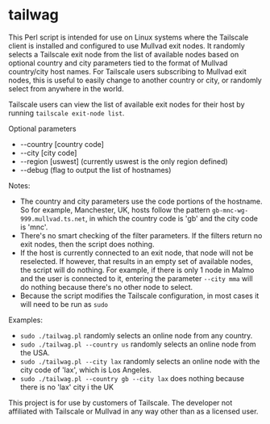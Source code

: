 # tailwag

This Perl script is intended for use on Linux systems where the Tailscale client is installed and configured to use Mullvad exit nodes. It randomly selects a Tailscale exit node from the list of available nodes based on optional country and city parameters tied to the format of Mullvad country/city host names. For Tailscale users subscribing to Mullvad exit nodes, this is useful to easily change to another country or city, or randomly select from anywhere in the world.

Tailscale users can view the list of available exit nodes for their host by running `tailscale exit-node list`.

Optional parameters

* --country [country code]
* --city [city code]
* --region [uswest] (currently uswest is the only region defined)
* --debug (flag to output the list of hostnames)

Notes:

* The country and city parameters use the code portions of the hostname. So for example, Manchester, UK, hosts follow the pattern `gb-mnc-wg-999.mullvad.ts.net`, in which the country code is 'gb' and the city code is 'mnc'.
* There's no smart checking of the filter parameters. If the filters return no exit nodes, then the script does nothing.
* If the host is currently connected to an exit node, that node will not be reselected. If however, that results in an empty set of available nodes, the script will do nothing. For example, if there is only 1 node in Malmo and the user is connected to it, entering the parameter `--city mma` will do nothing because there's no other node to select.
* Because the script modifies the Tailscale configuration, in most cases it will need to be run as `sudo`

Examples:

* `sudo ./tailwag.pl` randomly selects an online node from any country.
* `sudo ./tailwag.pl --country us` randomly selects an online node from the USA.
* `sudo ./tailwag.pl --city lax` randomly selects an online node with the city code of 'lax', which is Los Angeles.
* `sudo ./tailwag.pl --country gb --city lax` does nothing because there is no 'lax' city i the UK

This project is for use by customers of Tailscale. The developer not affiliated with Tailscale or Mullvad in any way other than as a licensed user.
